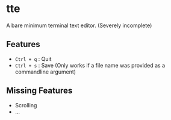 # tte
A bare minimum terminal text editor. (Severely incomplete)

## Features

- `Ctrl + q` : Quit
- `Ctrl + s` : Save (Only works if a file name was provided as a commandline argument)

## Missing Features

- Scrolling
- ...